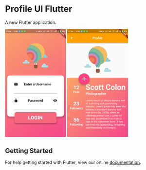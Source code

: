 # Profile UI Flutter
A new Flutter application.

<img src="https://github.com/ag7775/Flutter-UI/blob/master/Screenshot_2018-10-07-00-48-25-484_com.yourcompany.flutterassignment.png" width="200">   <img src="https://github.com/ag7775/Flutter-UI/blob/master/Screenshot_2018-10-07-00-48-58-642_com.yourcompany.flutterassignment.png" width="200">

## Getting Started

For help getting started with Flutter, view our online
[documentation](https://flutter.io/).
